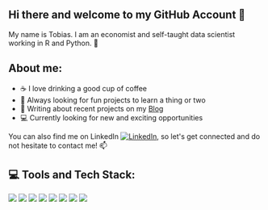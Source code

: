 ## Hi there and welcome to my GitHub Account 👋

My name is Tobias. I am an economist and self-taught data scientist working in R and Python. :snake:

## About me:

- :coffee:  I love drinking a good cup of coffee
- :book:  Always looking for fun projects to learn a thing or two
- :pencil:  Writing about recent projects on my [Blog](https://tlary.github.io)
- :computer:  Currently looking for new and exciting opportunities 

You can also find me on LinkedIn [![LinkedIn][1]][2], so let's get connected and do not hesitate to contact me! :mailbox: 

[1]: https://raw.githubusercontent.com/MartinHeinz/MartinHeinz/master/linkedin-3-16.png
[2]: https://www.linkedin.com/in/tobias-larysch-97981519b/

## :computer: Tools and Tech Stack:

![](https://img.shields.io/badge/OS-Linux-informational?style=flat&logo=linux&logoColor=white&color=2bbc8a)
![](https://img.shields.io/badge/Code-Python-informational?style=flat&logo=python&logoColor=white&color=2bbc8a)
![](https://img.shields.io/badge/Code-RStudio-informational?style=flat&logo=R&logoColor=white&color=2bbc8a)
![](https://img.shields.io/badge/Tools-Streamlit-informational?style=flat&logo=Streamlit&logoColor=white&color=2bbc8a)
![](https://img.shields.io/badge/Tools-GitHub-informational?style=flat&logo=GitHub&logoColor=white&color=2bbc8a)
![](https://img.shields.io/badge/Tools-Hugo-informational?style=flat&logo=hugo&logoColor=white&color=2bbc8a)
![](https://img.shields.io/badge/Office-MS%20Office-informational?style=flat&logo=Microsoft%20Office&logoColor=white&color=2bbc8a)
![](https://img.shields.io/badge/Writing-LaTeX-informational?style=flat&logo=LaTeX&logoColor=white&color=2bbc8a)


<!--
**tlary/tlary** is a ✨ _special_ ✨ repository because its `README.md` (this file) appears on your GitHub profile.

Here are some ideas to get you started:

- 🔭 I’m currently working on ...
- 🌱 I’m currently learning ...
- 👯 I’m looking to collaborate on ...
- 🤔 I’m looking for help with ...
- 💬 Ask me about ...
- 📫 How to reach me: ...
- 😄 Pronouns: ...
- ⚡ Fun fact: ...
-->
